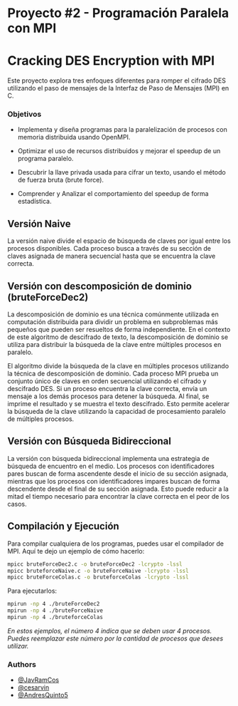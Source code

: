 # Proyecto #2 - Programación Paralela con MPI

# Cracking DES Encryption with MPI

Este proyecto explora tres enfoques diferentes para romper el cifrado DES utilizando el paso de mensajes de la Interfaz de Paso de Mensajes (MPI) en C.

### Objetivos
- Implementa y diseña programas para la paralelización de procesos con memoria distribuida usando OpenMPI.

- Optimizar el uso de recursos distribuidos y mejorar el speedup de un programa paralelo.

- Descubrir la llave privada usada para cifrar un texto, usando el método de fuerza bruta (brute force).

- Comprender y Analizar el comportamiento del speedup de forma estadística.
## Versión Naive

La versión naive divide el espacio de búsqueda de claves por igual entre los procesos disponibles. Cada proceso busca a través de su sección de claves asignada de manera secuencial hasta que se encuentra la clave correcta.

## Versión con descomposición de dominio (bruteForceDec2)

La descomposición de dominio es una técnica comúnmente utilizada en computación distribuida para dividir un problema en subproblemas más pequeños que pueden ser resueltos de forma independiente. En el contexto de este algoritmo de descifrado de texto, la descomposición de dominio se utiliza para distribuir la búsqueda de la clave entre múltiples procesos en paralelo.

El algoritmo divide la búsqueda de la clave en múltiples procesos utilizando la técnica de descomposición de dominio. Cada proceso MPI prueba un conjunto único de claves en orden secuencial utilizando el cifrado y descifrado DES. Si un proceso encuentra la clave correcta, envía un mensaje a los demás procesos para detener la búsqueda. Al final, se imprime el resultado y se muestra el texto descifrado. Esto permite acelerar la búsqueda de la clave utilizando la capacidad de procesamiento paralelo de múltiples procesos.

## Versión con Búsqueda Bidireccional

La versión con búsqueda bidireccional implementa una estrategia de búsqueda de encuentro en el medio. Los procesos con identificadores pares buscan de forma ascendente desde el inicio de su sección asignada, mientras que los procesos con identificadores impares buscan de forma descendente desde el final de su sección asignada. Esto puede reducir a la mitad el tiempo necesario para encontrar la clave correcta en el peor de los casos.

## Compilación y Ejecución

Para compilar cualquiera de los programas, puedes usar el compilador de MPI. Aquí te dejo un ejemplo de cómo hacerlo:

```bash
mpicc bruteForceDec2.c -o bruteForceDec2 -lcrypto -lssl
mpicc bruteforceNaive.c -o bruteForceNaive -lcrypto -lssl
mpicc bruteForceColas.c -o bruteforceColas -lcrypto -lssl
```

Para ejecutarlos:

```bash
mpirun -np 4 ./bruteForceDec2
mpirun -np 4 ./bruteForceNaive
mpirun -np 4 ./bruteforceColas
```
_En estos ejemplos, el número 4 indica que se deben usar 4 procesos. Puedes reemplazar este número por la cantidad de procesos que desees utilizar._

### Authors

- [@JavRamCos](https://github.com/JavRamCos)
- [@cesarvin](https://github.com/cesarvin)
- [@AndresQuinto5](https://github.com/AndresQuinto5)